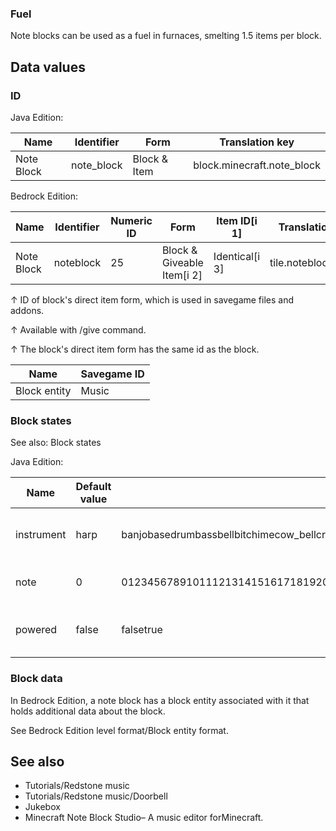 ### Fuel
Note blocks can be used as a fuel in furnaces, smelting 1.5 items per block.

## Data values
### ID
Java Edition:

| Name       | Identifier | Form         | Translation key            |
|------------|------------|--------------|----------------------------|
| Note Block | note_block | Block & Item | block.minecraft.note_block |

Bedrock Edition:

| Name       | Identifier | Numeric ID | Form                       | Item ID[i 1]   | Translation key     |
|------------|------------|------------|----------------------------|----------------|---------------------|
| Note Block | noteblock  | 25         | Block & Giveable Item[i 2] | Identical[i 3] | tile.noteblock.name |


↑ ID of block's direct item form, which is used in savegame files and addons.

↑ Available with /give command.

↑ The block's direct item form has the same id as the block.


| Name         | Savegame ID |
|--------------|-------------|
| Block entity | Music       |

### Block states
See also: Block states

Java Edition:

| Name       | Default value | Allowed values                                                                                                                                                | Description                                    |
|------------|---------------|---------------------------------------------------------------------------------------------------------------------------------------------------------------|------------------------------------------------|
| instrument | harp          | banjobasedrumbassbellbitchimecow_bellcreepercustom_headdidgeridoodragonfluteguitarharphatiron_xylophonepiglinplingskeletonsnarewither_skeletonxylophonezombie | The instrument of the note block.              |
| note       | 0             | 0123456789101112131415161718192021222324                                                                                                                      | The pitch of the note block                    |
| powered    | false         | falsetrue                                                                                                                                                     | True if the note block is currently activated. |



### Block data
In Bedrock Edition, a note block has a block entity associated with it that holds additional data about the block.

See Bedrock Edition level format/Block entity format.

## See also
- Tutorials/Redstone music
- Tutorials/Redstone music/Doorbell
- Jukebox
- Minecraft Note Block Studio– A music editor forMinecraft.


